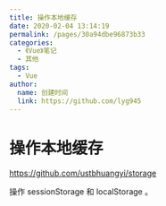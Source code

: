 ```yaml
---
title: 操作本地缓存
date: 2020-02-04 13:14:19
permalink: /pages/30a94dbe96873b33
categories:
  - 《Vue》笔记
  - 其他
tags:
  - Vue
author:
  name: 创建时间
  link: https://github.com/lyg945
---
```

# 操作本地缓存

<https://github.com/ustbhuangyi/storage>

操作 sessionStorage 和 localStorage 。
